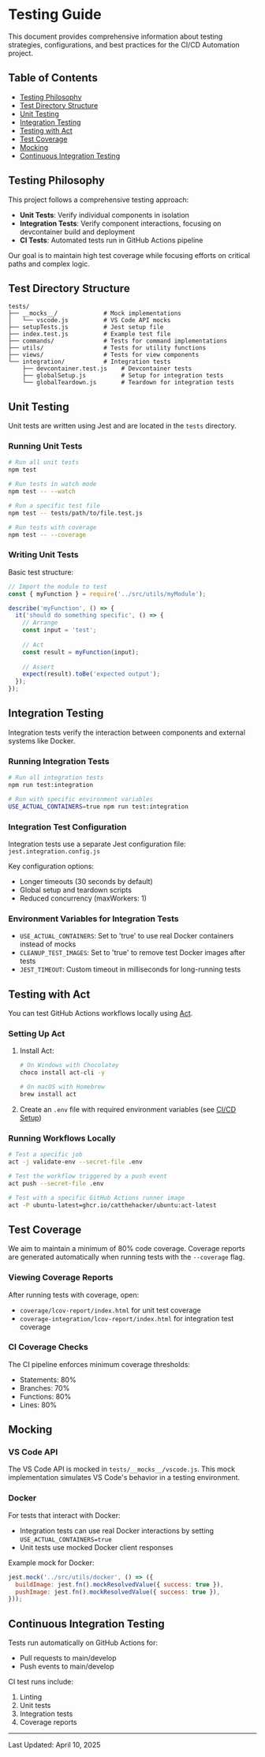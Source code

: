 # Testing Guide

This document provides comprehensive information about testing strategies, configurations, and best practices for the CI/CD Automation project.

## Table of Contents

- [Testing Philosophy](#testing-philosophy)
- [Test Directory Structure](#test-directory-structure)
- [Unit Testing](#unit-testing)
- [Integration Testing](#integration-testing)
- [Testing with Act](#testing-with-act)
- [Test Coverage](#test-coverage)
- [Mocking](#mocking)
- [Continuous Integration Testing](#continuous-integration-testing)

## Testing Philosophy

This project follows a comprehensive testing approach:

- **Unit Tests**: Verify individual components in isolation
- **Integration Tests**: Verify component interactions, focusing on devcontainer build and deployment
- **CI Tests**: Automated tests run in GitHub Actions pipeline

Our goal is to maintain high test coverage while focusing efforts on critical paths and complex logic.

## Test Directory Structure

```text
tests/
├── __mocks__/             # Mock implementations
│   └── vscode.js          # VS Code API mocks
├── setupTests.js          # Jest setup file
├── index.test.js          # Example test file
├── commands/              # Tests for command implementations
├── utils/                 # Tests for utility functions
├── views/                 # Tests for view components
└── integration/           # Integration tests
    ├── devcontainer.test.js    # Devcontainer tests
    ├── globalSetup.js          # Setup for integration tests
    └── globalTeardown.js       # Teardown for integration tests
```

## Unit Testing

Unit tests are written using Jest and are located in the `tests` directory.

### Running Unit Tests

```bash
# Run all unit tests
npm test

# Run tests in watch mode
npm test -- --watch

# Run a specific test file
npm test -- tests/path/to/file.test.js

# Run tests with coverage
npm test -- --coverage
```

### Writing Unit Tests

Basic test structure:

```javascript
// Import the module to test
const { myFunction } = require('../src/utils/myModule');

describe('myFunction', () => {
  it('should do something specific', () => {
    // Arrange
    const input = 'test';
    
    // Act
    const result = myFunction(input);
    
    // Assert
    expect(result).toBe('expected output');
  });
});
```

## Integration Testing

Integration tests verify the interaction between components and external systems like Docker.

### Running Integration Tests

```bash
# Run all integration tests
npm run test:integration

# Run with specific environment variables
USE_ACTUAL_CONTAINERS=true npm run test:integration
```

### Integration Test Configuration

Integration tests use a separate Jest configuration file: `jest.integration.config.js`

Key configuration options:

- Longer timeouts (30 seconds by default)
- Global setup and teardown scripts
- Reduced concurrency (maxWorkers: 1)

### Environment Variables for Integration Tests

- `USE_ACTUAL_CONTAINERS`: Set to 'true' to use real Docker containers instead of mocks
- `CLEANUP_TEST_IMAGES`: Set to 'true' to remove test Docker images after tests
- `JEST_TIMEOUT`: Custom timeout in milliseconds for long-running tests

## Testing with Act

You can test GitHub Actions workflows locally using [Act](https://github.com/nektos/act).

### Setting Up Act

1. Install Act:

   ```bash
   # On Windows with Chocolatey
   choco install act-cli -y

   # On macOS with Homebrew
   brew install act
   ```

2. Create an `.env` file with required environment variables (see [CI/CD Setup](cicd-setup.md))

### Running Workflows Locally

```bash
# Test a specific job
act -j validate-env --secret-file .env

# Test the workflow triggered by a push event
act push --secret-file .env

# Test with a specific GitHub Actions runner image
act -P ubuntu-latest=ghcr.io/catthehacker/ubuntu:act-latest
```

## Test Coverage

We aim to maintain a minimum of 80% code coverage. Coverage reports are generated automatically when running tests with the `--coverage` flag.

### Viewing Coverage Reports

After running tests with coverage, open:

- `coverage/lcov-report/index.html` for unit test coverage
- `coverage-integration/lcov-report/index.html` for integration test coverage

### CI Coverage Checks

The CI pipeline enforces minimum coverage thresholds:

- Statements: 80%
- Branches: 70%
- Functions: 80%
- Lines: 80%

## Mocking

### VS Code API

The VS Code API is mocked in `tests/__mocks__/vscode.js`. This mock implementation simulates VS Code's behavior in a testing environment.

### Docker

For tests that interact with Docker:

- Integration tests can use real Docker interactions by setting `USE_ACTUAL_CONTAINERS=true`
- Unit tests use mocked Docker client responses

Example mock for Docker:

```javascript
jest.mock('../src/utils/docker', () => ({
  buildImage: jest.fn().mockResolvedValue({ success: true }),
  pushImage: jest.fn().mockResolvedValue({ success: true }),
}));
```

## Continuous Integration Testing

Tests run automatically on GitHub Actions for:

- Pull requests to main/develop
- Push events to main/develop

CI test runs include:

1. Linting
2. Unit tests
3. Integration tests
4. Coverage reports

---

Last Updated: April 10, 2025
